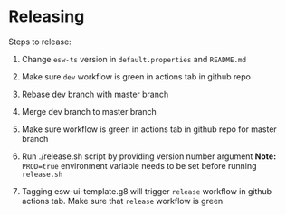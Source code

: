 # Releasing

Steps to release:

1. Change `esw-ts` version in `default.properties` and `README.md`
1. Make sure `dev` workflow is green in actions tab in github repo
1. Rebase dev branch with master branch
1. Merge dev branch to master branch
1. Make sure workflow is green in actions tab in github repo for master branch
1. Run ./release.sh <VERSION> script by providing version number argument
    **Note:** `PROD=true` environment variable needs to be set before running `release.sh`

1. Tagging esw-ui-template.g8 will trigger `release` workflow in github actions tab. Make sure that `release` workflow is green
